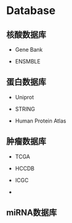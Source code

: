 # Database

## 核酸数据库
* Gene Bank

* ENSMBLE

## 蛋白数据库
* Uniprot

* STRING

* Human Protein Atlas

## 肿瘤数据库
* TCGA

* HCCDB

* ICGC

* 



## miRNA数据库

